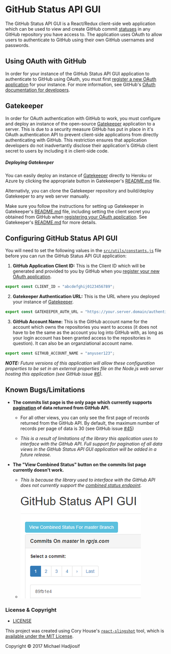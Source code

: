 # GitHub Status API GUI

The GitHub Status API GUI is a React/Redux client-side web application which can be used to view and create GitHub commit [statuses](https://developer.github.com/v3/repos/statuses/) in any GitHub repository you have access to. The application uses OAuth to allow users to authenticate to GitHub using their own GitHub usernames and passwords.

## Using OAuth with GitHub
In order for your instance of the GitHub Status API GUI application to authenticate to GitHub using OAuth, you must first [register a new OAuth application](https://github.com/settings/applications/new) for your instance. For more information, see GitHub's [OAuth documentation for developers](https://developer.github.com/v3/oauth/#oauth).

## Gatekeeper
In order for OAuth authentication with GitHub to work, you must configure and deploy an instance of the open-source [Gatekeeper](https://github.com/prose/gatekeeper) application to a server. This is due to a security measure GitHub has put in place in it's OAuth authentication API to prevent client-side applications from directly authenticating with GitHub. This restriction ensures that application developers do not inadvertantly disclose their application's GitHub client secret to users by including it in client-side code.

##### Deploying Gatekeeper
You can easily deploy an instance of [Gatekeeper](https://github.com/prose/gatekeeper) directly to Heroku or Azure by clicking the appropriate button in Gatekeeper's [README.md](https://github.com/prose/gatekeeper#deploy-on-heroku) file.

Alternativly, you can clone the Gatekeeper repository and build/deploy Gatekeeper to any web server manually.

Make sure you follow the instructions for setting up Gatekeeper in Gatekeeper's [README.md](https://github.com/prose/gatekeeper#setup-your-gatekeeper) file, including setting the client secret you obtained from GitHub when [registering your OAuth application](#using-oauth-with-github). See Gatekeeper's [README.md](https://github.com/prose/gatekeeper#setup-your-gatekeeper) for more details.

## Configuring GitHub Status API GUI
You will need to set the following values in the [`src/utils/constants.js`](src/utils/constants.js) file before you can run the GitHub Status API GUI application:

1)  __GitHub Application Client ID:__ This is the Client ID which will be generated and provided to you by GitHub when you [register your new OAuth application](#using-oauth-with-github).
```JavaScript
export const CLIENT_ID = "abcdefghij0123456789";
```
2)  __Gatekeeper Authentication URL:__ This is the URL where you deployed your instance of [Gatekeeper](#deploying-gatekeeper).
```JavaScript
export const GATEKEEPER_AUTH_URL = "https://your.server.domain/authenticate/";
```
3) __GitHub Account Name:__ This is the GitHub account name for the account which owns the repositories you want to access (it does not have to be the same as the account you log into GitHub with, as long as your login account has been granted access to the repositories in question). It can also be an organziational account name.
```JavaScript
export const GITHUB_ACCOUNT_NAME = "anyuser123";
```

*__NOTE:__ Future versions of this application will allow these configuration properties to be set in an external properties file on the Node.js web server hosting this application (see GitHub issue [#6](https://github.com/compumike08/GitHub_Status_API_GUI/issues/6)).*

## Known Bugs/Limitations
-   __The commits list page is the only page which currently supports [pagination](https://developer.github.com/v3/#pagination) of data returned from GitHub API.__

    -   For all other views, you can only see the first page of records returned from the GitHub API. By default, the maximum number of records per page of data is 30 (see GitHub issue [#45](https://github.com/compumike08/GitHub_Status_API_GUI/issues/45))

    -   *This is a result of limitations of the library this application uses to interface with the GitHub API. Full support for pagination of all data views in the GitHub Status API GUI application will be added in a future release.*
-   __The "View Combined Status" button on the commits list page currently doesn't work.__

    -   *This is because the library used to interface with the GitHub API does not currently support the [combined status endpoint](https://developer.github.com/v3/repos/statuses/#get-the-combined-status-for-a-specific-ref).*

    -   ![Combined Status Button Screenshot](docs/img/Combined_Status_Button_Screenshot.png)

### License & Copyright
-   [LICENSE](LICENSE)

This project was created using Cory House's [`react-slingshot`](https://github.com/coryhouse/react-slingshot) tool, which is [available under the MIT License](https://github.com/coryhouse/react-slingshot/blob/master/LICENSE).

Copyright &copy; 2017 Michael Hadjiosif
